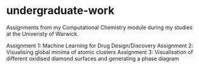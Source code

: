 # undergraduate-work
 
Assignments from my Computational Chemistry module during my studies at the Univeristy of Warwick.

Assignment 1: Machine Learning for Drug Design/Discovery
Assignment 2: Visualising global minima of atomic clusters
Assignment 3: Visualisation of different oxidised diamond surfaces and generating a phase diagram
